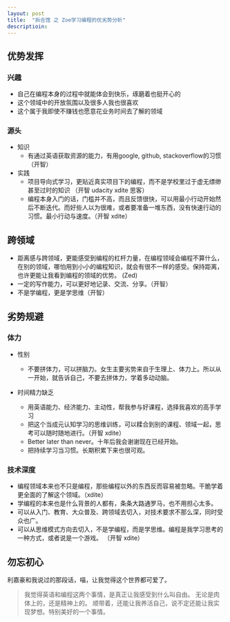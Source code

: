 ```yaml
---
layout: post
title:  "拆合馆 之 Zoe学习编程的优劣势分析"
descriptioin: 
---
```


## 优势发挥

### 兴趣
- 自己在编程本身的过程中就能体会到快乐，琢磨着也挺开心的
- 这个领域中的开放氛围以及很多人我也很喜欢
- 这个属于我即使不赚钱也愿意花业务时间去了解的领域

### 源头

- 知识
    - 有通过英语获取资源的能力，有用google, github, stackoverflow的习惯 （开智）
- 实践
    - 项目导向式学习，更贴近真实项目下的编程，而不是学校里过于虚无缥缈甚至过时的知识 （开智 udacity xdite 思客）
    - 编程本身入门的话，门槛并不高，而且反馈很快，可以用最小行动开始然后不断迭代。而好些人以为很难，或者要准备一堆东西，没有快速行动的习惯。最小行动与速度。（开智 xdite）

## 跨领域
- 距离感与跨领域，更能感受到编程的杠杆力量，在编程领域会编程不算什么，在别的领域，哪怕用到小小的编程知识，就会有很不一样的感受。保持距离，也许更能让我看到编程的领域的优势。 (Zed)
- 一定的写作能力，可以更好地记录、交流、分享。（开智）
- 不是学编程，更是学思维（开智）


## 劣势规避

### 体力

- 性别
    - 不要拼体力，可以拼脑力。女生主要劣势来自于生理上、体力上。所以从一开始，就告诉自己，不要去拼体力，学着多动动脑。

- 时间精力缺乏
    - 用英语能力、经济能力、主动性，帮我参与好课程，选择我喜欢的高手学习
    - 把这个当成元认知学习的思维训练，可以糅合到别的课程、领域一起，思考可以随时随地进行。（开智 xdite）
    - Better later than never。十年后我会谢谢现在已经开始。
    - 把持续学习当习惯。长期积累下来也很可观。

### 技术深度
- 编程领域本来也不只是编程，那些编程以外的东西反而容易被忽略。干脆学着更全面的了解这个领域。（xdite）
- 学编程的本来也是什么背景的人都有，条条大路通罗马，也不用担心太多。
- 可以从入门、教育、大众普及、跨领域去切入，对技术要求不那么深，同时受众也广。
- 可以从思维模式方向去切入，不是学编程，而是学思维。编程是我学习思考的一种方式，或者说是一个游戏。 （开智 xdite）


## 勿忘初心
利嘉豪和我说过的那段话，喵，让我觉得这个世界都可爱了。
> 我觉得英语和编程这两个事情，是真正让我感受到什么叫自由。
无论是肉体上的，还是精神上的。
顺带着，还能让我养活自己，说不定还能让我实现梦想。特别美好的一个事情。

